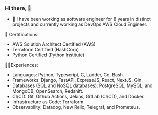 ### Hi there, 👋


- 🔭 I have been working as software engineer for 8 years in distinct projects and currently working as DevOps AWS Cloud Engineer.

📑 Certifications:

- AWS Solution Architect Certified (AWS)
- Terraform Certified (HashCorp)
- Python Certified (Python Institute)

👨‍💻Experiences:

- Languages: Python, Typescript, C, Ladder, Go, Bash.
- Frameworks: Django, FastAPI, ExpressJS, React, NextJS, Gin.
- Databases (SQL and NoSQL databases): PostgreSQL, MySQL, and MongoDB, OpenSearch, Redshift.
- CI/CD: Git, Github Actions, Jekins, GitLab (CI/CD), and Docker.
- Infrastructure as Code: Terraform.
- Observability: Datadog, New Relic, Telegraf, and Prometeus.

<!--
**wanpdsantos/wanpdsantos** is a ✨ _special_ ✨ repository because its `README.md` (this file) appears on your GitHub profile.

Here are some ideas to get you started:

- 🔭 I’m currently working on ...
- 🌱 I’m currently learning ...
- 👯 I’m looking to collaborate on ...
- 🤔 I’m looking for help with ...
- 💬 Ask me about ...
- 📫 How to reach me: ...
- 😄 Pronouns: ...
- ⚡ Fun fact: ...
-->
